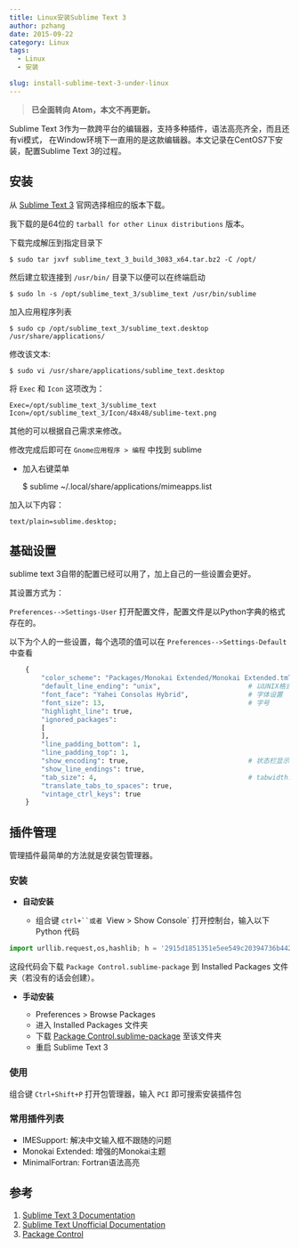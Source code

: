 ```yaml
---
title: Linux安装Sublime Text 3
author: pzhang
date: 2015-09-22
category: Linux
tags:
  - Linux
  - 安装

slug: install-sublime-text-3-under-linux
---
```


> **已全面转向 Atom，本文不再更新。**

Sublime Text 3作为一款跨平台的编辑器，支持多种插件，语法高亮齐全，而且还有vi模式，
在Window环境下一直用的是这款编辑器。本文记录在CentOS7下安装，配置Sublime Text 3的过程。

<!--more-->

## 安装

从 [Sublime Text 3](http://www.sublimetext.com/3) 官网选择相应的版本下载。

我下载的是64位的 `tarball for other Linux distributions` 版本。

下载完成解压到指定目录下

    $ sudo tar jxvf sublime_text_3_build_3083_x64.tar.bz2 -C /opt/

然后建立软连接到 `/usr/bin/` 目录下以便可以在终端启动

    $ sudo ln -s /opt/sublime_text_3/sublime_text /usr/bin/sublime

加入应用程序列表

    $ sudo cp /opt/sublime_text_3/sublime_text.desktop /usr/share/applications/

修改该文本:

    $ sudo vi /usr/share/applications/sublime_text.desktop

将 `Exec` 和 `Icon` 这项改为：

    Exec=/opt/sublime_text_3/sublime_text
    Icon=/opt/sublime_text_3/Icon/48x48/sublime-text.png

其他的可以根据自己需求来修改。

修改完成后即可在 `Gnome应用程序 > 编程` 中找到 sublime

- 加入右键菜单

    $ sublime ~/.local/share/applications/mimeapps.list

加入以下内容：

    text/plain=sublime.desktop;


## 基础设置

sublime text 3自带的配置已经可以用了，加上自己的一些设置会更好。

其设置方式为：

 `Preferences-->Settings-User` 打开配置文件，配置文件是以Python字典的格式存在的。

以下为个人的一些设置，每个选项的值可以在 `Preferences-->Settings-Default` 中查看

``` Python
    {
        "color_scheme": "Packages/Monokai Extended/Monokai Extended.tmTheme",   # 安装Monokai Extended后的主题设置
        "default_line_ending": "unix",                      # 以UNIX格式的"\n"为行结尾，而不是doc的 "\r\n"
        "font_face": "Yahei Consolas Hybrid",               # 字体设置
        "font_size": 13,                                    # 字号
        "highlight_line": true,
        "ignored_packages":
        [
        ],
        "line_padding_bottom": 1,
        "line_padding_top": 1,
        "show_encoding": true,                              # 状态栏显示编码
        "show_line_endings": true,
        "tab_size": 4,                                      # tabwidth: 4个空格
        "translate_tabs_to_spaces": true,
        "vintage_ctrl_keys": true
    }
```

## 插件管理

管理插件最简单的方法就是安装包管理器。

### 安装

- **自动安装**

  - 组合键 `ctrl+``或者 `View > Show Console` 打开控制台，输入以下 Python 代码

```python
import urllib.request,os,hashlib; h = '2915d1851351e5ee549c20394736b442' + '8bc59f460fa1548d1514676163dafc88'; pf = 'Package Control.sublime-package'; ipp = sublime.installed_packages_path(); urllib.request.install_opener( urllib.request.build_opener( urllib.request.ProxyHandler()) ); by = urllib.request.urlopen( 'http://packagecontrol.io/' + pf.replace(' ', '%20')).read(); dh = hashlib.sha256(by).hexdigest(); print('Error validating download (got %s instead of %s), please try manual install' % (dh, h)) if dh != h else open(os.path.join( ipp, pf), 'wb' ).write(by)
```
这段代码会下载 `Package Control.sublime-package` 到 Installed Packages 文件夹（若没有的话会创建）。


- **手动安装**

  - Preferences > Browse Packages
  - 进入 Installed Packages 文件夹
  - 下载 [Package Control.sublime-package](https://packagecontrol.io/Package%20Control.sublime-package) 至该文件夹
  - 重启 Sublime Text 3

### 使用

组合键 `Ctrl+Shift+P` 打开包管理器，输入 `PCI` 即可搜索安装插件包

### 常用插件列表

- IMESupport: 解决中文输入框不跟随的问题
- Monokai Extended: 增强的Monokai主题
- MinimalFortran: Fortran语法高亮


## 参考

1. [Sublime Text 3 Documentation](http://www.sublimetext.com/docs/3/)
2. [Sublime Text Unofficial Documentation](http://docs.sublimetext.info/en/latest/index.html)
3. [Package Control](https://packagecontrol.io/installation)
